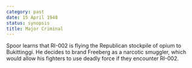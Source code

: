 ```yaml
---
category: past
date: 15 April 1948
status: synopsis
title: Major Criminal
---
```



Spoor learns that RI-002 is flying the Republican
stockpile of opium to Bukittinggi. He decides to brand Freeberg as a
narcotic smuggler, which would allow his fighters to use deadly force if
they encounter RI-002.
